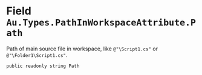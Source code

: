 # Field `Au.Types.PathInWorkspaceAttribute.Path`

Path of main source file in workspace, like `@"\Script1.cs"` or `@"\Folder1\Script1.cs"`.

```
public readonly string Path
```